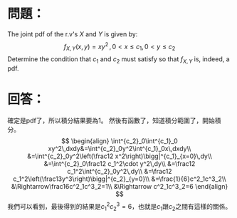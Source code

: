 # 問題：
The joint pdf of the r.v's $X$ and $Y$ is given by:
$$
f_{X,Y}(x,y)=xy^2\,,\,0<x\leq c_1,\,0<y\leq c_2
$$
Determine the condition that $c_1$ and $c_2$ must satisfy so that $f_{X,Y}$ is, indeed, a pdf.
# 回答：
確定是pdf了，所以積分結果要為1。
然後有函數了，知道積分範圍了，開始積分。
$$
\begin{align}
\int^{c_2}_0\int^{c_1}_0 xy^2\,dxdy&=\int^{c_2}_0y^2\int^{c_1}_0x\,dxdy\\
&=\int^{c_2}_0y^2\left(\frac12 x^2\right)\bigg|^{c_1}_{x=0}\,dy\\
&=\int^{c_2}_0\frac12 c_1^2\cdot y^2\,dy\\
&=\frac12 c_1^2\int^{c_2}_0y^2\,dy\\
&=\frac12 c_1^2\left(\frac13y^3\right)\bigg|^{c_2}_{y=0}\\
&=\frac{1}{6}c^2_1c^3_2\\
&\Rightarrow\frac16c^2_1c^3_2=1\\
&\Rightarrow c^2_1c^3_2=6
\end{align}
$$
我們可以看到，最後得到的結果是$c^2_1 c^3_2=6$，也就是$c_1$跟$c_2$之間有這樣的關係。